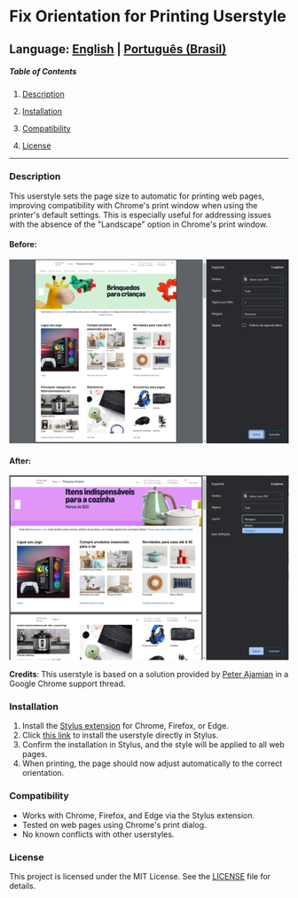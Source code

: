# Fix Orientation for Printing Userstyle

## Language: [English](docs/README_en.md) | [Português (Brasil)](docs/README_pt-br.md)

##### Table of Contents

1. [Description](#description)

2. [Installation](#installation)

3. [Compatibility](#compatibility)

4. [License](#license)

---

### Description

This userstyle sets the page size to automatic for printing web pages, improving compatibility with Chrome's print window when using the printer's default settings. This is especially useful for addressing issues with the absence of the "Landscape" option in Chrome's print window.

#### Before:
![Before applying the UserStyle](images/before.png)

#### After:
![After applying the UserStyle](images/after.png)

**Credits**: This userstyle is based on a solution provided by [Peter Ajamian](https://support.google.com/chrome/thread/3101500?hl=en&msgid=95601075) in a Google Chrome support thread.

### Installation

1. Install the [Stylus extension](https://add0n.com/stylus.html) for Chrome, Firefox, or Edge.
2. Click [this link](https://github.com/Drigva/UserStyles/raw/refs/heads/main/fix-print-orientation/css/fix-print-orientation.user.css) to install the userstyle directly in Stylus.
3. Confirm the installation in Stylus, and the style will be applied to all web pages.
4. When printing, the page should now adjust automatically to the correct orientation.

### Compatibility

- Works with Chrome, Firefox, and Edge via the Stylus extension.
- Tested on web pages using Chrome's print dialog.
- No known conflicts with other userstyles.

### License

This project is licensed under the MIT License. See the [LICENSE](LICENSE) file for details.
